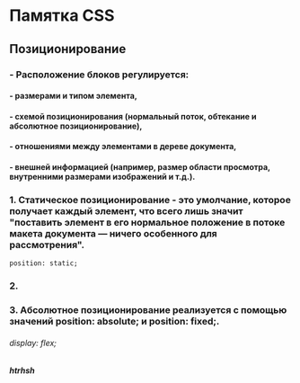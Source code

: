 # **Памятка CSS**

## Позиционирование
### - Расположение блоков регулируется: 
#### - размерами и типом элемента,
#### - схемой позиционирования (нормальный поток, обтекание и абсолютное позиционирование),
#### - отношениями между элементами в дереве документа,
#### - внешней информацией (например, размер области просмотра, внутренними размерами изображений и т.д.).

### 1. Статическое позиционирование - это умолчание, которое получает каждый элемент, что всего лишь значит "поставить элемент в его нормальное положение в потоке макета документа — ничего особенного для рассмотрения".
    position: static;


### 2.


### 3. Абсолютное позиционирование реализуется с помощью значений position: absolute; и position: fixed;.



###### display: flex;
##### htrhsh



### 

###### 


### 

###### 